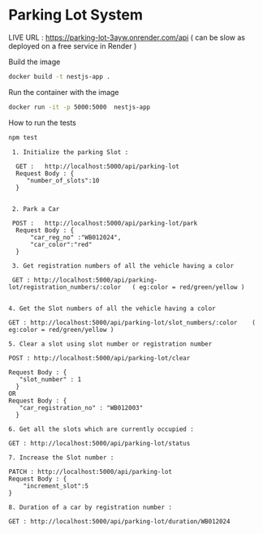 # Parking Lot System 

LIVE URL : https://parking-lot-3ayw.onrender.com/api ( can be slow as deployed on a free service in Render )

Build the image 

```sh
docker build -t nestjs-app .           

```
Run the container with the image

```sh
docker run -it -p 5000:5000  nestjs-app      

```

How to run the tests 

```sh
npm test

```


``` 
 1. Initialize the parking Slot :

  GET :   http://localhost:5000/api/parking-lot
  Request Body : {        
     "number_of_slots":10
  }


 2. Park a Car 

 POST :   http://localhost:5000/api/parking-lot/park
  Request Body : {        
      "car_reg_no" :"WB012024",
      "car_color":"red"
  }

 3. Get registration numbers of all the vehicle having a color 

 GET : http://localhost:5000/api/parking-lot/registration_numbers/:color   ( eg:color = red/green/yellow ) 


4. Get the Slot numbers of all the vehicle having a color 

GET : http://localhost:5000/api/parking-lot/slot_numbers/:color    ( eg:color = red/green/yellow ) 
 
5. Clear a slot using slot number or registration number 

POST : http://localhost:5000/api/parking-lot/clear  

Request Body : {        
   "slot_number" : 1 
  }
OR 
Request Body : {        
   "car_registration_no" : "WB012003"
  }

6. Get all the slots which are currently occupied :

GET : http://localhost:5000/api/parking-lot/status

7. Increase the Slot number :

PATCH : http://localhost:5000/api/parking-lot
Request Body : {
    "increment_slot":5
}

8. Duration of a car by registration number : 

GET : http://localhost:5000/api/parking-lot/duration/WB012024

                 

```

